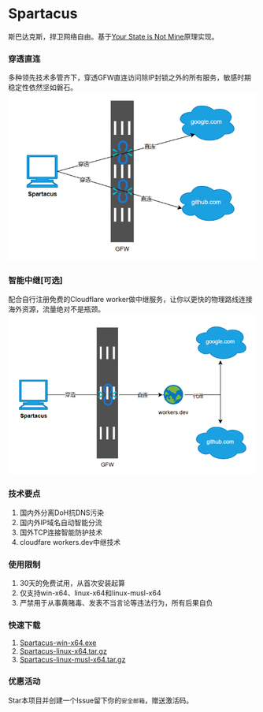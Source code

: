 # Spartacus
斯巴达克斯，捍卫网络自由。基于[Your State is Not Mine](https://rentry.co/Your_State_is_Not_Mine_zh_CN)原理实现。

### 穿透直连
多种领先技术多管齐下，穿透GFW直连访问除IP封锁之外的所有服务，敏感时期稳定性依然坚如磐石。
![穿透直连](images/direct.png)

### 智能中继[可选]
配合自行注册免费的Cloudflare worker做中继服务，让你以更快的物理路线连接海外资源，流量绝对不是瓶颈。
![智能中继](images/relay.png)

### 技术要点
1. 国内外分离DoH抗DNS污染
2. 国内外IP域名自动智能分流
3. 国外TCP连接智能防护技术
4. cloudfare workers.dev中继技术

### 使用限制
1. 30天的免费试用，从首次安装起算
2. 仅支持win-x64、linux-x64和linux-musl-x64
3. 严禁用于从事黄赌毒、发表不当言论等违法行为，所有后果自负

### 快速下载
1. [Spartacus-win-x64.exe](https://gh-proxy.com/https://github.com/spartacus-soft/spartacus/releases/download/1.1.8/Spartacus-win-x64.exe)
2. [Spartacus-linux-x64.tar.gz](https://gh-proxy.com/https://github.com/spartacus-soft/spartacus/releases/download/1.1.8/Spartacus-linux-x64.tar.gz)
3. [Spartacus-linux-musl-x64.tar.gz](https://gh-proxy.com/https://github.com/spartacus-soft/spartacus/releases/download/1.1.8/Spartacus-linux-musl-x64.tar.gz)

### 优惠活动
Star本项目并创建一个Issue留下你的`安全邮箱`，赠送激活码。
